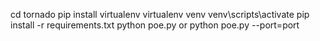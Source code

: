 cd tornado
pip install virtualenv
virtualenv venv
venv\scripts\activate
pip install -r requirements.txt
python poe.py or python poe.py --port=port